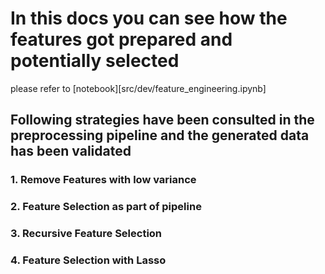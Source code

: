 # In this docs you can see how the features got prepared and potentially selected

please refer to [notebook][src/dev/feature_engineering.ipynb]

## Following strategies have been consulted in the preprocessing pipeline and the generated data has been validated

### 1. Remove Features with low variance



### 2. Feature Selection as part of pipeline



### 3. Recursive Feature Selection


### 4. Feature Selection with Lasso